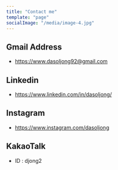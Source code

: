 ```yaml
---
title: "Contact me"
template: "page"
socialImage: "/media/image-4.jpg"
---
```


## Gmail Address

- https://www.dasoljong92@gmail.com


## Linkedin

- https://www.linkedin.com/in/dasoljong/


## Instagram

- https://www.instagram.com/dasoljong


## KakaoTalk

- ID : djong2